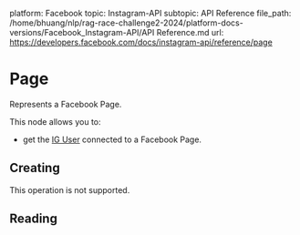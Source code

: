 platform: Facebook
topic: Instagram-API
subtopic: API Reference
file_path: /home/bhuang/nlp/rag-race-challenge2-2024/platform-docs-versions/Facebook_Instagram-API/API Reference.md
url: https://developers.facebook.com/docs/instagram-api/reference/page

# Page

Represents a Facebook Page.

This node allows you to:

* get the [IG User](https://developers.facebook.com/docs/instagram-api/reference/ig-user) connected to a Facebook Page.

## Creating

This operation is not supported.

## Reading
